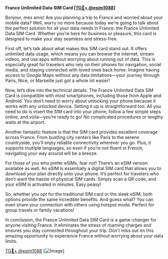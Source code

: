 **France Unlimited Data SIM Card [[TG💪+ @esim1088](https://t.me/s/esim1088)]**

Bonjour, mes amis! Are you planning a trip to France and worried about your mobile data? Well, worry no more because today we’re going to talk about the perfect solution for all your data needs in France: the France Unlimited Data SIM Card. Whether you’re here for business or pleasure, this card is designed to make your stay seamless and stress-free.

First off, let’s talk about what makes this SIM card stand out. It offers unlimited data usage, which means you can browse the internet, stream videos, and use apps without worrying about running out of data. This is especially great for travelers who rely on their phones for navigation, social media, and staying connected with loved ones back home. Imagine having access to Google Maps without any data limitations—your journey through Paris, Nice, or Marseille just got a whole lot easier!

Now, let’s dive into the technical details. The France Unlimited Data SIM Card is compatible with most smartphones, including those from Apple and Android. You don’t need to worry about unlocking your phone because it works with any unlocked device. Setting it up is straightforward too. All you need to do is insert the SIM card into your phone, follow a few simple steps online, and voila—you’re ready to go! No complicated procedures or lengthy waits at the airport.

Another fantastic feature is that the SIM card provides excellent coverage across France. From bustling city centers like Paris to the serene countryside, you’ll enjoy reliable connectivity wherever you go. Plus, it supports multiple languages, so even if you’re not fluent in French, navigating your way around will be a breeze.

For those of you who prefer eSIMs, fear not! There’s an eSIM version available as well. An eSIM is essentially a digital SIM card that allows you to download your plan directly onto your phone. It’s perfect for travelers who don’t want the hassle of physical SIM cards. Simply scan a QR code, and your eSIM is activated in minutes. Easy peasy!

So, whether you opt for the traditional SIM card or the sleek eSIM, both options provide the same incredible benefits. And guess what? You can even share your connection with others using hotspot mode. Perfect for group travels or family vacations!

In conclusion, the France Unlimited Data SIM Card is a game-changer for anyone visiting France. It eliminates the stress of roaming charges and ensures you stay connected throughout your trip. Don’t miss out on this amazing opportunity to experience France without worrying about your data limits. 

[TG💪+ @esim1088](https://t.me/s/esim1088) [![Image](https://i.postimg.cc/Y0z9fWf4/image.png)]
